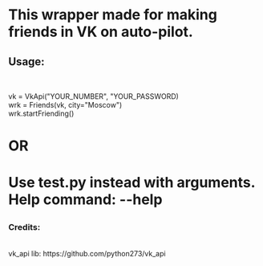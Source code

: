 <h1>This wrapper made for making friends in VK on auto-pilot.</h1>


<h2>Usage:</h2>
<br>


vk = VkApi("YOUR_NUMBER", "YOUR_PASSWORD)<br>
wrk = Friends(vk, city="Moscow")<br>
wrk.startFriending()

<h1>OR<h1>
  <p>Use test.py instead with arguments. Help command: --help</p>




<h3>Credits:</h3><br>
vk_api lib: https://github.com/python273/vk_api
